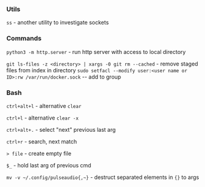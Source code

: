 ### Utils

`ss` - another utility to investigate sockets

### Commands

`python3 -m http.server` - run http server with access to local directory

`git ls-files -z <directory> | xargs -0 git rm --cached` - remove staged files from index in directory
`sudo setfacl --modify user:<user name or ID>:rw /var/run/docker.sock` -- add to group

### Bash
`ctrl+alt+l` - alternative `clear`

`ctrl+l` - alternative `clear -x`

`ctrl+alt+.` - select "next" previous last arg

`ctrl+r` - search, next match

`> file` - create empty file

`$_` - hold last arg of previous cmd

`mv -v ~/.config/pulseaudio{,~}` - destruct separated elements in `{}` to args



